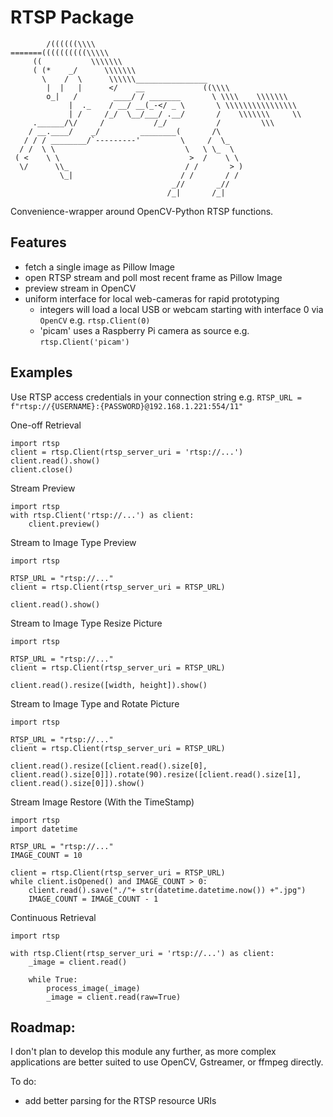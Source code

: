 # RTSP Package

            /((((((\\\\
    =======((((((((((\\\\\
         ((           \\\\\\\
         ( (*    _/      \\\\\\\
           \    /  \      \\\\\\________________
            |  |   |      </    __             ((\\\\
            o_|   /        ____/ / _______       \ \\\\    \\\\\\\
                 |  ._    / __/ __(_-</ _ \       \ \\\\\\\\\\\\\\\\
                 | /     /_/  \__/___/ .__/       /    \\\\\\\     \\
         .______/\/     /           /_/           /         \\\
        / __.____/    _/         ________(       /\
       / / / ________/`---------'         \     /  \_
      / /  \ \                             \   \ \_  \
     ( <    \ \                             >  /    \ \
      \/      \\_                          / /       > )
               \_|                        / /       / /
                                        _//       _//
                                       /_|       /_|


Convenience-wrapper around OpenCV-Python RTSP functions.

## Features

  * fetch a single image as Pillow Image
  * open RTSP stream and poll most recent frame as Pillow Image
  * preview stream in OpenCV
  * uniform interface for local web-cameras for rapid prototyping
    * integers will load a local USB or webcam starting with interface 0 via `OpenCV` e.g. `rtsp.Client(0)`
    * 'picam' uses a Raspberry Pi camera as source e.g. `rtsp.Client('picam')`

## Examples

Use RTSP access credentials in your connection string e.g. `RTSP_URL = f"rtsp://{USERNAME}:{PASSWORD}@192.168.1.221:554/11"`

One-off Retrieval

    import rtsp
    client = rtsp.Client(rtsp_server_uri = 'rtsp://...')
    client.read().show()
    client.close()

Stream Preview

    import rtsp
    with rtsp.Client('rtsp://...') as client:
        client.preview()

Stream to Image Type Preview

    import rtsp

    RTSP_URL = "rtsp://..."
    client = rtsp.Client(rtsp_server_uri = RTSP_URL)
    
    client.read().show()

Stream to Image Type Resize Picture

    import rtsp

    RTSP_URL = "rtsp://..."
    client = rtsp.Client(rtsp_server_uri = RTSP_URL)
    
    client.read().resize([width, height]).show()

Stream to Image Type and Rotate Picture

    import rtsp

    RTSP_URL = "rtsp://..."
    client = rtsp.Client(rtsp_server_uri = RTSP_URL)
    
    client.read().resize([client.read().size[0], client.read().size[0]]).rotate(90).resize([client.read().size[1], client.read().size[0]]).show()

Stream Image Restore (With the TimeStamp)

    import rtsp
    import datetime

    RTSP_URL = "rtsp://..."
    IMAGE_COUNT = 10

    client = rtsp.Client(rtsp_server_uri = RTSP_URL)
    while client.isOpened() and IMAGE_COUNT > 0:
        client.read().save("./"+ str(datetime.datetime.now()) +".jpg")
        IMAGE_COUNT = IMAGE_COUNT - 1

Continuous Retrieval

    import rtsp

    with rtsp.Client(rtsp_server_uri = 'rtsp://...') as client:
        _image = client.read()

        while True:
            process_image(_image)
            _image = client.read(raw=True)

## Roadmap:

I don't plan to develop this module any further, as more complex applications are better suited to use OpenCV, Gstreamer, or ffmpeg directly.

To do:
  * add better parsing for the RTSP resource URIs
